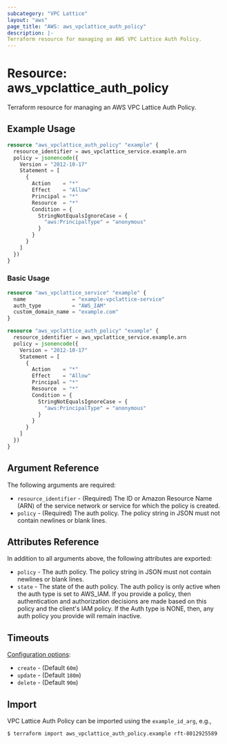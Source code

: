 ```yaml
---
subcategory: "VPC Lattice"
layout: "aws"
page_title: "AWS: aws_vpclattice_auth_policy"
description: |-
Terraform resource for managing an AWS VPC Lattice Auth Policy.
---
```


# Resource: aws_vpclattice_auth_policy

Terraform resource for managing an AWS VPC Lattice Auth Policy.

## Example Usage
```terraform
resource "aws_vpclattice_auth_policy" "example" {
  resource_identifier = aws_vpclattice_service.example.arn
  policy = jsonencode({
    Version = "2012-10-17"
    Statement = [
      {
        Action    = "*"
        Effect    = "Allow"
        Principal = "*"
        Resource  = "*"
        Condition = {
          StringNotEqualsIgnoreCase = {
            "aws:PrincipalType" = "anonymous"
          }
        }
      }
    ]
  })
}

```

### Basic Usage

```terraform
resource "aws_vpclattice_service" "example" {
  name               = "example-vpclattice-service"
  auth_type          = "AWS_IAM"
  custom_domain_name = "example.com"
}

resource "aws_vpclattice_auth_policy" "example" {
  resource_identifier = aws_vpclattice_service.example.arn
  policy = jsonencode({
    Version = "2012-10-17"
    Statement = [
      {
        Action    = "*"
        Effect    = "Allow"
        Principal = "*"
        Resource  = "*"
        Condition = {
          StringNotEqualsIgnoreCase = {
            "aws:PrincipalType" = "anonymous"
          }
        }
      }
    ]
  })
}
```

## Argument Reference

The following arguments are required:

* `resource_identifier` - (Required) The ID or Amazon Resource Name (ARN) of the service network or service for which the policy is created.
* `policy` - (Required) The auth policy. The policy string in JSON must not contain newlines or blank lines.

## Attributes Reference

In addition to all arguments above, the following attributes are exported:

* `policy` - The auth policy. The policy string in JSON must not contain newlines or blank lines.
* `state` - The state of the auth policy. The auth policy is only active when the auth type is set to AWS_IAM. If you provide a policy, then authentication and authorization decisions are made based on this policy and the client's IAM policy. If the Auth type is NONE, then, any auth policy you provide will remain inactive.

## Timeouts

[Configuration options](https://developer.hashicorp.com/terraform/language/resources/syntax#operation-timeouts):

* `create` - (Default `60m`)
* `update` - (Default `180m`)
* `delete` - (Default `90m`)

## Import

VPC Lattice Auth Policy can be imported using the `example_id_arg`, e.g.,

```
$ terraform import aws_vpclattice_auth_policy.example rft-8012925589
```

